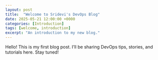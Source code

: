 ```yaml
---
layout: post
title:  "Welcome to Sridevi's DevOps Blog"
date: 2025-05-21 12:00:00 +0000
categories: [Introduction]
tags: [welcome, introduction]
excerpt: "An introduction to my new blog."
---
```


Hello! This is my first blog post. 
I’ll be sharing DevOps tips, stories, and tutorials here. 
Stay tuned!

